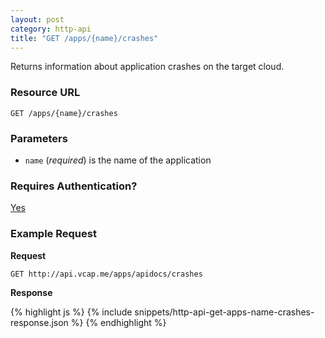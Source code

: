 ```yaml
---
layout: post
category: http-api
title: "GET /apps/{name}/crashes"
---
```


Returns information about application crashes on the target cloud.

### Resource URL

`GET /apps/{name}/crashes`

### Parameters

* `name` (*required*) is the name of the application

### Requires Authentication?

[Yes](/http-api/authentication)

### Example Request

**Request**

`GET http://api.vcap.me/apps/apidocs/crashes`

**Response**

<div class="js example">
{% highlight js %}
{% include snippets/http-api-get-apps-name-crashes-response.json %}
{% endhighlight %}
</div>